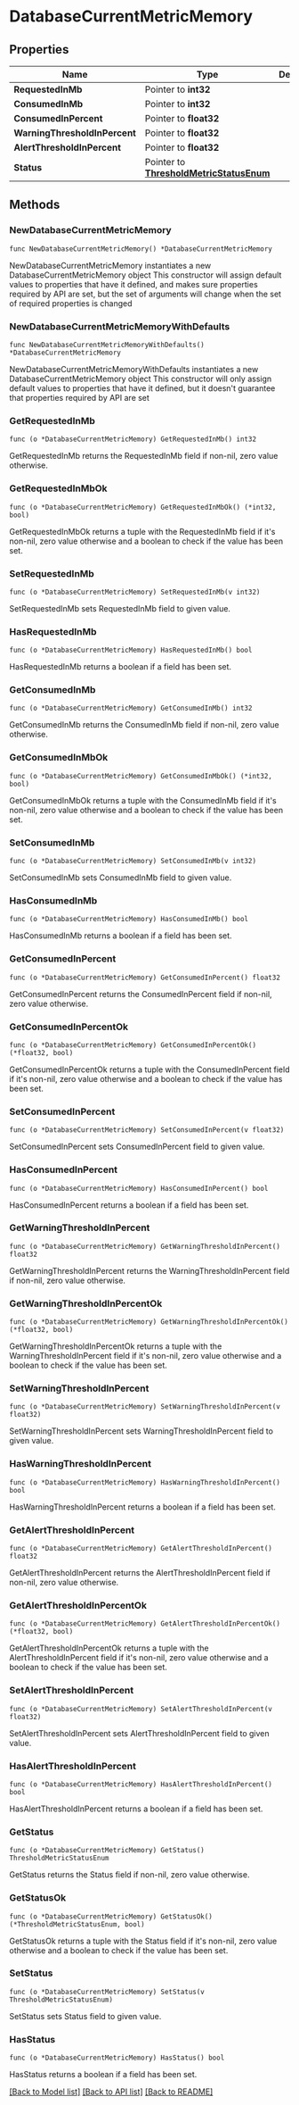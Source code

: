 # DatabaseCurrentMetricMemory

## Properties

Name | Type | Description | Notes
------------ | ------------- | ------------- | -------------
**RequestedInMb** | Pointer to **int32** |  | [optional] 
**ConsumedInMb** | Pointer to **int32** |  | [optional] 
**ConsumedInPercent** | Pointer to **float32** |  | [optional] 
**WarningThresholdInPercent** | Pointer to **float32** |  | [optional] 
**AlertThresholdInPercent** | Pointer to **float32** |  | [optional] 
**Status** | Pointer to [**ThresholdMetricStatusEnum**](ThresholdMetricStatusEnum.md) |  | [optional] 

## Methods

### NewDatabaseCurrentMetricMemory

`func NewDatabaseCurrentMetricMemory() *DatabaseCurrentMetricMemory`

NewDatabaseCurrentMetricMemory instantiates a new DatabaseCurrentMetricMemory object
This constructor will assign default values to properties that have it defined,
and makes sure properties required by API are set, but the set of arguments
will change when the set of required properties is changed

### NewDatabaseCurrentMetricMemoryWithDefaults

`func NewDatabaseCurrentMetricMemoryWithDefaults() *DatabaseCurrentMetricMemory`

NewDatabaseCurrentMetricMemoryWithDefaults instantiates a new DatabaseCurrentMetricMemory object
This constructor will only assign default values to properties that have it defined,
but it doesn't guarantee that properties required by API are set

### GetRequestedInMb

`func (o *DatabaseCurrentMetricMemory) GetRequestedInMb() int32`

GetRequestedInMb returns the RequestedInMb field if non-nil, zero value otherwise.

### GetRequestedInMbOk

`func (o *DatabaseCurrentMetricMemory) GetRequestedInMbOk() (*int32, bool)`

GetRequestedInMbOk returns a tuple with the RequestedInMb field if it's non-nil, zero value otherwise
and a boolean to check if the value has been set.

### SetRequestedInMb

`func (o *DatabaseCurrentMetricMemory) SetRequestedInMb(v int32)`

SetRequestedInMb sets RequestedInMb field to given value.

### HasRequestedInMb

`func (o *DatabaseCurrentMetricMemory) HasRequestedInMb() bool`

HasRequestedInMb returns a boolean if a field has been set.

### GetConsumedInMb

`func (o *DatabaseCurrentMetricMemory) GetConsumedInMb() int32`

GetConsumedInMb returns the ConsumedInMb field if non-nil, zero value otherwise.

### GetConsumedInMbOk

`func (o *DatabaseCurrentMetricMemory) GetConsumedInMbOk() (*int32, bool)`

GetConsumedInMbOk returns a tuple with the ConsumedInMb field if it's non-nil, zero value otherwise
and a boolean to check if the value has been set.

### SetConsumedInMb

`func (o *DatabaseCurrentMetricMemory) SetConsumedInMb(v int32)`

SetConsumedInMb sets ConsumedInMb field to given value.

### HasConsumedInMb

`func (o *DatabaseCurrentMetricMemory) HasConsumedInMb() bool`

HasConsumedInMb returns a boolean if a field has been set.

### GetConsumedInPercent

`func (o *DatabaseCurrentMetricMemory) GetConsumedInPercent() float32`

GetConsumedInPercent returns the ConsumedInPercent field if non-nil, zero value otherwise.

### GetConsumedInPercentOk

`func (o *DatabaseCurrentMetricMemory) GetConsumedInPercentOk() (*float32, bool)`

GetConsumedInPercentOk returns a tuple with the ConsumedInPercent field if it's non-nil, zero value otherwise
and a boolean to check if the value has been set.

### SetConsumedInPercent

`func (o *DatabaseCurrentMetricMemory) SetConsumedInPercent(v float32)`

SetConsumedInPercent sets ConsumedInPercent field to given value.

### HasConsumedInPercent

`func (o *DatabaseCurrentMetricMemory) HasConsumedInPercent() bool`

HasConsumedInPercent returns a boolean if a field has been set.

### GetWarningThresholdInPercent

`func (o *DatabaseCurrentMetricMemory) GetWarningThresholdInPercent() float32`

GetWarningThresholdInPercent returns the WarningThresholdInPercent field if non-nil, zero value otherwise.

### GetWarningThresholdInPercentOk

`func (o *DatabaseCurrentMetricMemory) GetWarningThresholdInPercentOk() (*float32, bool)`

GetWarningThresholdInPercentOk returns a tuple with the WarningThresholdInPercent field if it's non-nil, zero value otherwise
and a boolean to check if the value has been set.

### SetWarningThresholdInPercent

`func (o *DatabaseCurrentMetricMemory) SetWarningThresholdInPercent(v float32)`

SetWarningThresholdInPercent sets WarningThresholdInPercent field to given value.

### HasWarningThresholdInPercent

`func (o *DatabaseCurrentMetricMemory) HasWarningThresholdInPercent() bool`

HasWarningThresholdInPercent returns a boolean if a field has been set.

### GetAlertThresholdInPercent

`func (o *DatabaseCurrentMetricMemory) GetAlertThresholdInPercent() float32`

GetAlertThresholdInPercent returns the AlertThresholdInPercent field if non-nil, zero value otherwise.

### GetAlertThresholdInPercentOk

`func (o *DatabaseCurrentMetricMemory) GetAlertThresholdInPercentOk() (*float32, bool)`

GetAlertThresholdInPercentOk returns a tuple with the AlertThresholdInPercent field if it's non-nil, zero value otherwise
and a boolean to check if the value has been set.

### SetAlertThresholdInPercent

`func (o *DatabaseCurrentMetricMemory) SetAlertThresholdInPercent(v float32)`

SetAlertThresholdInPercent sets AlertThresholdInPercent field to given value.

### HasAlertThresholdInPercent

`func (o *DatabaseCurrentMetricMemory) HasAlertThresholdInPercent() bool`

HasAlertThresholdInPercent returns a boolean if a field has been set.

### GetStatus

`func (o *DatabaseCurrentMetricMemory) GetStatus() ThresholdMetricStatusEnum`

GetStatus returns the Status field if non-nil, zero value otherwise.

### GetStatusOk

`func (o *DatabaseCurrentMetricMemory) GetStatusOk() (*ThresholdMetricStatusEnum, bool)`

GetStatusOk returns a tuple with the Status field if it's non-nil, zero value otherwise
and a boolean to check if the value has been set.

### SetStatus

`func (o *DatabaseCurrentMetricMemory) SetStatus(v ThresholdMetricStatusEnum)`

SetStatus sets Status field to given value.

### HasStatus

`func (o *DatabaseCurrentMetricMemory) HasStatus() bool`

HasStatus returns a boolean if a field has been set.


[[Back to Model list]](../README.md#documentation-for-models) [[Back to API list]](../README.md#documentation-for-api-endpoints) [[Back to README]](../README.md)


